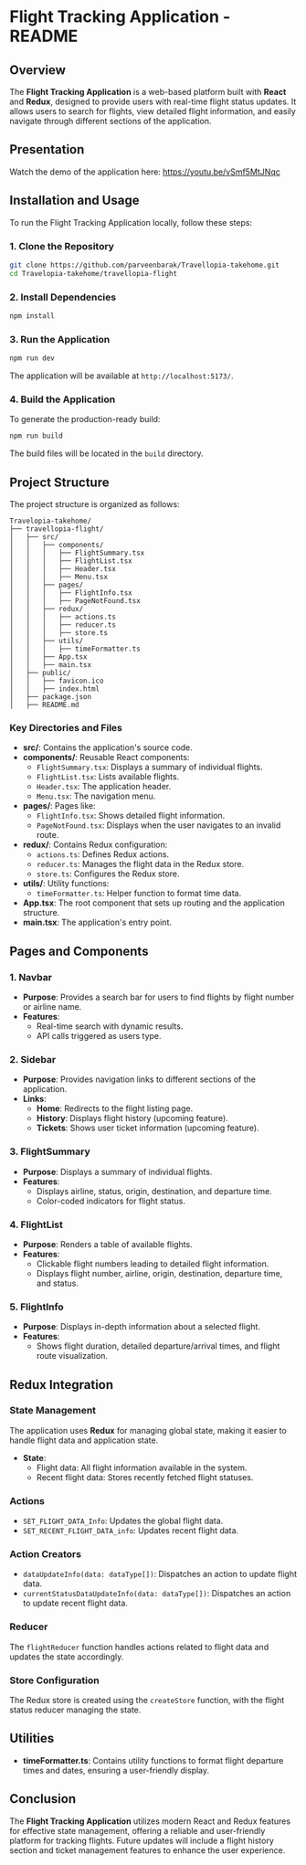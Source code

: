 # Flight Tracking Application - README

## Overview

The **Flight Tracking Application** is a web-based platform built with **React** and **Redux**, designed to provide users with real-time flight status updates. It allows users to search for flights, view detailed flight information, and easily navigate through different sections of the application.

## Presentation

Watch the demo of the application here: https://youtu.be/vSmf5MtJNqc

## Installation and Usage

To run the Flight Tracking Application locally, follow these steps:

### 1. Clone the Repository
```bash
git clone https://github.com/parveenbarak/Travellopia-takehome.git
cd Travelopia-takehome/travellopia-flight
```

### 2. Install Dependencies
```bash
npm install
```

### 3. Run the Application
```bash
npm run dev
```
The application will be available at `http://localhost:5173/`.

### 4. Build the Application
To generate the production-ready build:
```bash
npm run build
```
The build files will be located in the `build` directory.

## Project Structure

The project structure is organized as follows:

```
Travelopia-takehome/
├── travellopia-flight/
│   ├── src/
│   │   ├── components/
│   │   │   ├── FlightSummary.tsx
│   │   │   ├── FlightList.tsx
│   │   │   ├── Header.tsx
│   │   │   ├── Menu.tsx
│   │   ├── pages/
│   │   │   ├── FlightInfo.tsx
│   │   │   ├── PageNotFound.tsx
│   │   ├── redux/
│   │   │   ├── actions.ts
│   │   │   ├── reducer.ts
│   │   │   ├── store.ts
│   │   ├── utils/
│   │   │   ├── timeFormatter.ts
│   │   ├── App.tsx
│   │   ├── main.tsx
│   ├── public/
│   │   ├── favicon.ico
│   │   ├── index.html
│   ├── package.json
│   ├── README.md
```

### Key Directories and Files

- **src/**: Contains the application's source code.
- **components/**: Reusable React components:
  - `FlightSummary.tsx`: Displays a summary of individual flights.
  - `FlightList.tsx`: Lists available flights.
  - `Header.tsx`: The application header.
  - `Menu.tsx`: The navigation menu.
- **pages/**: Pages like:
  - `FlightInfo.tsx`: Shows detailed flight information.
  - `PageNotFound.tsx`: Displays when the user navigates to an invalid route.
- **redux/**: Contains Redux configuration:
  - `actions.ts`: Defines Redux actions.
  - `reducer.ts`: Manages the flight data in the Redux store.
  - `store.ts`: Configures the Redux store.
- **utils/**: Utility functions:
  - `timeFormatter.ts`: Helper function to format time data.
- **App.tsx**: The root component that sets up routing and the application structure.
- **main.tsx**: The application's entry point.

## Pages and Components

### 1. **Navbar**
   - **Purpose**: Provides a search bar for users to find flights by flight number or airline name.
   - **Features**:
     - Real-time search with dynamic results.
     - API calls triggered as users type.

### 2. **Sidebar**
   - **Purpose**: Provides navigation links to different sections of the application.
   - **Links**:
     - **Home**: Redirects to the flight listing page.
     - **History**: Displays flight history (upcoming feature).
     - **Tickets**: Shows user ticket information (upcoming feature).

### 3. **FlightSummary**
   - **Purpose**: Displays a summary of individual flights.
   - **Features**:
     - Displays airline, status, origin, destination, and departure time.
     - Color-coded indicators for flight status.

### 4. **FlightList**
   - **Purpose**: Renders a table of available flights.
   - **Features**:
     - Clickable flight numbers leading to detailed flight information.
     - Displays flight number, airline, origin, destination, departure time, and status.

### 5. **FlightInfo**
   - **Purpose**: Displays in-depth information about a selected flight.
   - **Features**:
     - Shows flight duration, detailed departure/arrival times, and flight route visualization.

## Redux Integration

### State Management

The application uses **Redux** for managing global state, making it easier to handle flight data and application state.

- **State**:
  - Flight data: All flight information available in the system.
  - Recent flight data: Stores recently fetched flight statuses.

### Actions

- `SET_FLIGHT_DATA_Info`: Updates the global flight data.
- `SET_RECENT_FLIGHT_DATA_info`: Updates recent flight data.

### Action Creators

- `dataUpdateInfo(data: dataType[])`: Dispatches an action to update flight data.
- `currentStatusDataUpdateInfo(data: dataType[])`: Dispatches an action to update recent flight data.

### Reducer

The `flightReducer` function handles actions related to flight data and updates the state accordingly.

### Store Configuration

The Redux store is created using the `createStore` function, with the flight status reducer managing the state.

## Utilities

- **timeFormatter.ts**: Contains utility functions to format flight departure times and dates, ensuring a user-friendly display.

## Conclusion

The **Flight Tracking Application** utilizes modern React and Redux features for effective state management, offering a reliable and user-friendly platform for tracking flights. Future updates will include a flight history section and ticket management features to enhance the user experience.
